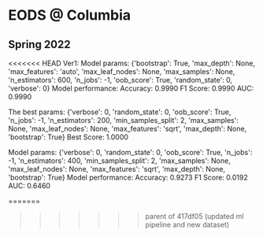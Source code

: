 # EODS @ Columbia
## Spring 2022

<<<<<<< HEAD
Ver1:
Model params: 
{'bootstrap': True, 'max_depth': None, 'max_features': 'auto', 'max_leaf_nodes': None, 'max_samples': None, 'n_estimators': 600, 'n_jobs': -1, 'oob_score': True, 'random_state': 0, 'verbose': 0}
Model performance:
Accuracy: 0.9990
F1 Score: 0.9990
AUC: 0.9990

The best params: 
{'verbose': 0, 'random_state': 0, 'oob_score': True, 'n_jobs': -1, 'n_estimators': 200, 'min_samples_split': 2, 'max_samples': None, 'max_leaf_nodes': None, 'max_features': 'sqrt', 'max_depth': None, 'bootstrap': True}
Best Score: 1.0000

Model params: 
{'verbose': 0, 'random_state': 0, 'oob_score': True, 'n_jobs': -1, 'n_estimators': 400, 'min_samples_split': 2, 'max_samples': None, 'max_leaf_nodes': None, 'max_features': 'sqrt', 'max_depth': None, 'bootstrap': True}
Model performance:
Accuracy: 0.9273
F1 Score: 0.0192
AUC: 0.6460


=======
>>>>>>> parent of 417df05 (updated ml pipeline and new dataset)


